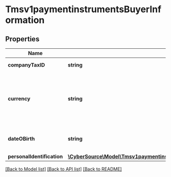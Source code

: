 # Tmsv1paymentinstrumentsBuyerInformation

## Properties
Name | Type | Description | Notes
------------ | ------------- | ------------- | -------------
**companyTaxID** | **string** | Company Tax ID. | [optional] 
**currency** | **string** | Currency. Accepts input in the ISO 4217 standard, stores as ISO 4217 Alpha | [optional] 
**dateOBirth** | **string** | Date of birth YYYY-MM-DD. | [optional] 
**personalIdentification** | [**\CyberSource\Model\Tmsv1paymentinstrumentsBuyerInformationPersonalIdentification[]**](Tmsv1paymentinstrumentsBuyerInformationPersonalIdentification.md) |  | [optional] 

[[Back to Model list]](../README.md#documentation-for-models) [[Back to API list]](../README.md#documentation-for-api-endpoints) [[Back to README]](../README.md)



